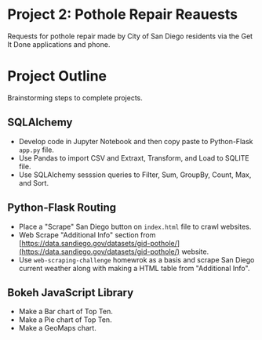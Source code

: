 # Project 2: Pothole Repair Reauests

Requests for pothole repair made by City of San Diego residents via the Get It Done applications and phone.

# Project Outline

Brainstorming steps to complete projects.

## SQLAlchemy

- Develop code in Jupyter Notebook and then copy paste to Python-Flask `app.py` file.
- Use Pandas to import CSV and Extraxt, Transform, and Load to SQLITE file.
- Use SQLAlchemy sesssion queries to Filter, Sum, GroupBy, Count, Max, and Sort.

## Python-Flask Routing

- Place a "Scrape" San Diego button on `index.html` file to crawl websites.
- Web Scrape "Additional Info" section from [https://data.sandiego.gov/datasets/gid-pothole/](https://data.sandiego.gov/datasets/gid-pothole/) website.
- Use `web-scraping-challenge` homewrok as a basis and scrape San Diego current weather along with making a HTML table from "Additional Info".

## Bokeh JavaScript Library

- Make a Bar chart of Top Ten.
- Make a Pie chart of Top Ten.
- Make a GeoMaps chart.

